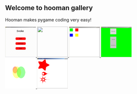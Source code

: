 Welcome to hooman gallery
---

Hooman makes pygame coding very easy! 


<a href="./gallery/snake_game">
	<img src="https://github.com/Abdur-rahmaanJ/hooman/raw/master/assets/snake.gif" width="100" height=100>
</a>
<a href="./gallery/lines">
	<img src="https://github.com/Abdur-rahmaanJ/hooman/raw/master/assets/lines.gif" width="100" height=100>
</a>
<a href="./gallery/squares">
	<img src="https://github.com/Abdur-rahmaanJ/hooman/raw/master/assets/squares.jpg" width="100" height=100>
</a>
<a href="./gallery/buttons">
	<img src="https://github.com/Abdur-rahmaanJ/hooman/raw/master/assets/hooman_buttons.gif" width="100" height=100>
</a>
<a href="./gallery/transparent_circles">
	<img src="https://github.com/Abdur-rahmaanJ/hooman/raw/master/assets/transparent_circles.png" width="100" height=100>
</a>
<a href="./gallery/supershapes" title="supershapes">
	<img src="https://github.com/Abdur-rahmaanJ/hooman/raw/master/assets/supershapes.png" width="100" height=100>
</a>